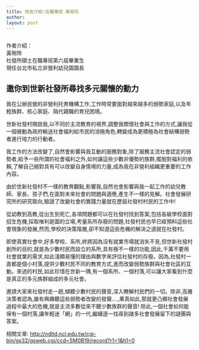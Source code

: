 ```yaml
---
title: 校友介紹:在職專班 黃琬玲
author: 
layout: post
---
```


<span class="image left"><img src="{{ 'assets/images/alumni/huang01.jpg' | relative_url }}" alt="" /></span>

作者介紹：  
黃琬玲  
社發所碩士在職專班第六屆畢業生  
現任台北市私立非營利幼兒園園長

## 邀你到世新社發所尋找多元關懷的動力

 

我在公辦民營的非營利托育機構工作,工作時常要面對越來越多的弱勢家庭,以及年輕族群、核心家庭、隔代親職的育兒困境。

世新社發村開啟我,以不同於主流教育的視界,調整我關懷社會與工作的方式,讓我從一個被動為政府輸送社會福利給市民的消極角色,轉變成為更積極為社會結構弱勢者進行培力的行動者。

我工作的方法改變了,自然會影響與我互動的服務對象,除了服務主流社會認定的弱勢者,給予一些所謂的社會福利之外,如何讓這些少數非優勢的族群,擺脫對福利的依賴,了解自己絕對具有可以改變自身情境的力量,成為我在非營利組織更重要的工作內容。

由於世新社發村不一樣的教育觀點,影響我,自然也會影響與我一起工作的幼兒教師、家長、孩子們,在面對未來社會的問題與適應,產生不一樣的見解。社會發展研究所的研究取向,驗證了改變社會的實踐力量就在歷屆社發村村民的工作中!

從幼教到高教,從出生到死亡,各項問題都可以在社發村找到答案,包括各級學校面對招生危機,採取唯利是圖的立場,考量系所存廢的問題,社發村民也早已經預料這些社會現象的發展,然而,學校的決策階層,卻不知道這些危機的解決之道就在社發村。

即使真實社會中,好多學校、系所,終將因為沒有就業市場就消失不見,但世新社發村創所的目的,就是為少數村民而設立的系所,具有極不一樣的功能,因此,千萬不要用社會就業的需求,如此淺顯易懂的理由與數字來評估社發村的存廢。因為,社發村一直都是個小村落,提供少數村民不同的教育方式,進而改變弱勢族群與社會社區的互動。來過的村民,如此珍惜在世新一隅,有一個系所、一個村落,可以讓大家看到什麼是真正的多元族群組成的多元社會。

邀請大家來社發村走一趟,傾聽少數村民的聲音,深入瞭解村民們的一切。除非,高層決策者認為,誰有興趣聽這些弱勢者改變的發聲....,果真如此,那就更凸顯社會發展過程中最大的危機,就是主流多數從來不聽少數族群的聲音!
除此,一個社會如何能保有一個村落,讓年輕迷「網」的一代,繼續逐一找尋到諸多社會發展留下的謎團與答案。

相關文章: http://ndltd.ncl.edu.tw/cgi-bin/gs32/gsweb.cgi/ccd=SM0B19/record?r1=1&h1=0
